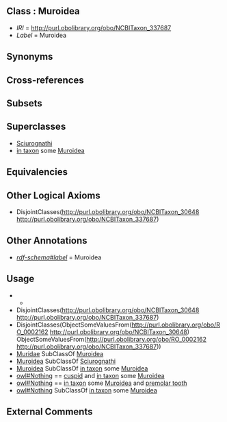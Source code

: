 
## Class : Muroidea

 * *IRI* = http://purl.obolibrary.org/obo/NCBITaxon_337687
 * *Label* = Muroidea

## Synonyms


## Cross-references


## Subsets


## Superclasses

 * [Sciurognathi](../../NCBITaxon/53/NCBITaxon_33553.md)
 * [in taxon](../../RO/62/RO_0002162.md) some [Muroidea](../../NCBITaxon/87/NCBITaxon_337687.md)

## Equivalencies


## Other Logical Axioms

 * DisjointClasses(<http://purl.obolibrary.org/obo/NCBITaxon_30648> <http://purl.obolibrary.org/obo/NCBITaxon_337687>)

## Other Annotations

 * *[rdf-schema#label](../../el/rdf-schema#label.md)* = Muroidea

## Usage

 * -
 * DisjointClasses(<http://purl.obolibrary.org/obo/NCBITaxon_30648> <http://purl.obolibrary.org/obo/NCBITaxon_337687>)
 * DisjointClasses(ObjectSomeValuesFrom(<http://purl.obolibrary.org/obo/RO_0002162> <http://purl.obolibrary.org/obo/NCBITaxon_30648>) ObjectSomeValuesFrom(<http://purl.obolibrary.org/obo/RO_0002162> <http://purl.obolibrary.org/obo/NCBITaxon_337687>))
 * [Muridae](../../NCBITaxon/66/NCBITaxon_10066.md) SubClassOf [Muroidea](../../NCBITaxon/87/NCBITaxon_337687.md)
 * [Muroidea](../../NCBITaxon/87/NCBITaxon_337687.md) SubClassOf [Sciurognathi](../../NCBITaxon/53/NCBITaxon_33553.md)
 * [Muroidea](../../NCBITaxon/87/NCBITaxon_337687.md) SubClassOf [in taxon](../../RO/62/RO_0002162.md) some [Muroidea](../../NCBITaxon/87/NCBITaxon_337687.md)
 * [owl#Nothing](../../ng/owl#Nothing.md) == [cuspid](../../UBERON/74/UBERON_0003674.md) and [in taxon](../../RO/62/RO_0002162.md) some [Muroidea](../../NCBITaxon/87/NCBITaxon_337687.md)
 * [owl#Nothing](../../ng/owl#Nothing.md) == [in taxon](../../RO/62/RO_0002162.md) some [Muroidea](../../NCBITaxon/87/NCBITaxon_337687.md) and [premolar tooth](../../UBERON/20/UBERON_0007120.md)
 * [owl#Nothing](../../ng/owl#Nothing.md) SubClassOf [in taxon](../../RO/62/RO_0002162.md) some [Muroidea](../../NCBITaxon/87/NCBITaxon_337687.md)

## External Comments

